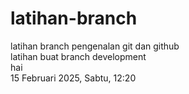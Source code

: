 # latihan-branch
latihan branch pengenalan git dan github <br>
latihan buat branch development <br>
hai <br>
15 Februari 2025, Sabtu, 12:20
